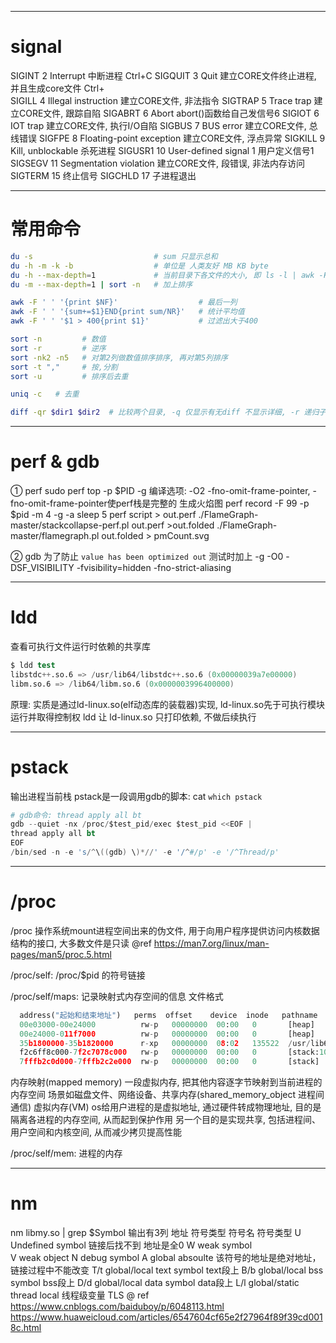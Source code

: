 --------------------------------------------------------------------------------------------------------------
# signal
SIGINT       2     Interrupt                            中断进程 Ctrl+C
SIGQUIT      3     Quit                                 建立CORE文件终止进程, 并且生成core文件 Ctrl+\
SIGILL       4     Illegal instruction                  建立CORE文件, 非法指令
SIGTRAP      5     Trace trap                           建立CORE文件, 跟踪自陷
SIGABRT      6     Abort                                abort()函数给自己发信号6
SIGIOT       6     IOT trap                             建立CORE文件, 执行I/O自陷
SIGBUS       7     BUS error                            建立CORE文件, 总线错误
SIGFPE       8     Floating-point exception             建立CORE文件, 浮点异常
SIGKILL      9     Kill, unblockable                    杀死进程
SIGUSR1      10    User-defined signal 1                用户定义信号1
SIGSEGV      11    Segmentation violation               建立CORE文件, 段错误, 非法内存访问
SIGTERM      15                                         终止信号
SIGCHLD      17                                         子进程退出


--------------------------------------------------------------------------------------------------------------
# 常用命令
~~~sh
du -s                           # sum 只显示总和
du -h -m -k -b                  # 单位是 人类友好 MB KB byte
du -h --max-depth=1             # 当前目录下各文件的大小, 即 ls -l | awk -F ' ' '{print $9}' | xargs du -hs
du -m --max-depth=1 | sort -n   # 加上排序

awk -F ' ' '{print $NF}'                  # 最后一列
awk -F ' ' '{sum+=$1}END{print sum/NR}'   # 统计平均值
awk -F ' ' '$1 > 400{print $1}'           # 过滤出大于400

sort -n         # 数值
sort -r         # 逆序
sort -nk2 -n5   # 对第2列做数值排序排序, 再对第5列排序
sort -t ","     # 按,分割
sort -u         # 排序后去重

uniq -c   # 去重

diff -qr $dir1 $dir2  # 比较两个目录, -q 仅显示有无diff 不显示详细, -r 递归子文件
~~~


--------------------------------------------------------------------------------------------------------------
# perf & gdb

① perf
sudo perf top -p $PID -g
编译选项: -O2 -fno-omit-frame-pointer, -fno-omit-frame-pointer使perf栈是完整的
生成火焰图
  perf record -F 99 -p $pid -m 4 -g -a sleep 5
  perf script > out.perf
  ./FlameGraph-master/stackcollapse-perf.pl out.perf >out.folded
  ./FlameGraph-master/flamegraph.pl out.folded > pmCount.svg

② gdb
为了防止 `value has been optimized out`
测试时加上 -g -O0 -DSF_VISIBILITY -fvisibility=hidden -fno-strict-aliasing


--------------------------------------------------------------------------------------------------------------
# ldd
查看可执行文件运行时依赖的共享库
~~~s
$ ldd test
libstdc++.so.6 => /usr/lib64/libstdc++.so.6 (0x00000039a7e00000)
libm.so.6 => /lib64/libm.so.6 (0x0000003996400000)
~~~
原理:
  实质是通过ld-linux.so(elf动态库的装载器)实现, ld-linux.so先于可执行模块运行并取得控制权
  ldd 让 ld-linux.so 只打印依赖, 不做后续执行


--------------------------------------------------------------------------------------------------------------
# pstack
输出进程当前栈
pstack是一段调用gdb的脚本: cat `which pstack`
~~~s
# gdb命令: thread apply all bt
gdb --quiet -nx /proc/$test_pid/exec $test_pid <<EOF |
thread apply all bt
EOF
/bin/sed -n -e 's/^\((gdb) \)*//' -e '/^#/p' -e '/^Thread/p'
~~~


--------------------------------------------------------------------------------------------------------------
# /proc
/proc
  操作系统mount进程空间出来的伪文件, 用于向用户程序提供访问内核数据结构的接口, 大多数文件是只读
  @ref https://man7.org/linux/man-pages/man5/proc.5.html

/proc/self: /proc/$pid 的符号链接

/proc/self/maps: 记录映射式内存空间的信息
  文件格式
  ~~~py
    address("起始和结束地址")   perms  offset    device  inode   pathname
    00e03000-00e24000          rw-p   00000000  00:00   0       [heap]
    00e24000-011f7000          rw-p   00000000  00:00   0       [heap]
    35b1800000-35b1820000      r-xp   00000000  08:02   135522  /usr/lib64/ld-2.15.so
    f2c6ff8c000-7f2c7078c000   rw-p   00000000  00:00   0       [stack:105]  # tid是105的线程的栈空间
    7fffb2c0d000-7fffb2c2e000  rw-p   00000000  00:00   0       [stack]      # main线程的栈空间
  ~~~
  内存映射(mapped memory)
    一段虚拟内存, 把其他内容逐字节映射到当前进程的内存空间
    场景如磁盘文件、网络设备、共享内存(shared_memory_object 进程间通信)
  虚拟内存(VM)
    os给用户进程的是虚拟地址, 通过硬件转成物理地址, 目的是隔离各进程的内存空间, 从而起到保护作用
    另一个目的是实现共享, 包括进程间、用户空间和内核空间, 从而减少拷贝提高性能

/proc/self/mem: 进程的内存


--------------------------------------------------------------------------------------------------------------
# nm
nm libmy.so | grep $Symbol
输出有3列
  地址  符号类型  符号名
符号类型
  U      Undefined symbol              链接后找不到 地址是全0
  W      weak symbol           
  V      weak object
  N      debug symbol
  A      global absoulte               该符号的地址是绝对地址，链接过程中不能改变
  T/t    global/local text symbol      text段上
  B/b    global/local bss  symbol      bss段上
  D/d    global/local data symbol      data段上
  L/l    global/static thread local    线程级变量 TLS
@ ref
  https://www.cnblogs.com/baiduboy/p/6048113.html
  https://www.huaweicloud.com/articles/6547604cf65e2f27964f89f39cd0018c.html
